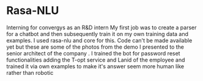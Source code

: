 # Rasa-NLU
Interning for convergys as an R&amp;D intern My first job was to create a parser for a chatbot and then subsequently train it on my own training data and examples. I used rasa-nlu and core for this. Code can't be made available yet but these are some of the photos from the demo I presented to the senior architect of the company .
I trained the bot for password reset functionalities adding the T-opt service and Lanid of the employee and trained it via own examples to make it's answer seem more human like rather than robotic




